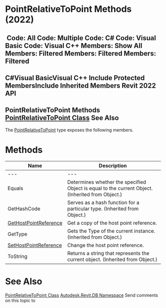 # PointRelativeToPoint Methods (2022)

﻿
 Code: All Code: Multiple Code: C# Code: Visual Basic Code: Visual C++  Members: Show All Members: Filtered Members: Filtered Members: Filtered   
---  
C#Visual BasicVisual C++
Include Protected MembersInclude Inherited Members
Revit 2022 API  
---  
PointRelativeToPoint Methods  
[PointRelativeToPoint Class](dbaeeb46-d0b2-5bbd-7a1c-2ad82920eeb6.md "PointRelativeToPoint Class") See Also  
---  
The [PointRelativeToPoint](dbaeeb46-d0b2-5bbd-7a1c-2ad82920eeb6.md "PointRelativeToPoint Class") type exposes the following members.
# Methods
| Name | Description |
| --- | --- |
| --- | --- | --- |
| Equals | Determines whether the specified Object is equal to the current Object. (Inherited from Object.) |
| GetHashCode | Serves as a hash function for a particular type.  (Inherited from Object.) |
| [GetHostPointReference](609ac007-f461-f815-2ec1-2c4e14a457ba.md "GetHostPointReference Method") | Get a copy of the host point reference. |
| GetType | Gets the Type of the current instance. (Inherited from Object.) |
| [SetHostPointReference](68d232d3-f67f-4c19-79e6-e7ceed0407f2.md "SetHostPointReference Method") | Change the host point reference. |
| ToString | Returns a string that represents the current object. (Inherited from Object.) |

# See Also
[PointRelativeToPoint Class](dbaeeb46-d0b2-5bbd-7a1c-2ad82920eeb6.md "PointRelativeToPoint Class")
[Autodesk.Revit.DB Namespace](87546ba7-461b-c646-cbb1-2cb8f5bff8b2.md "Autodesk.Revit.DB Namespace")
Send comments on this topic to 